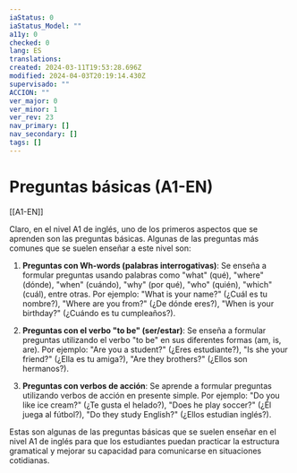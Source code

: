 ```yaml
---
iaStatus: 0
iaStatus_Model: ""
a11y: 0
checked: 0
lang: ES
translations: 
created: 2024-03-11T19:53:28.696Z
modified: 2024-04-03T20:19:14.430Z
supervisado: ""
ACCION: ""
ver_major: 0
ver_minor: 1
ver_rev: 23
nav_primary: []
nav_secondary: []
tags: []
---
```

# Preguntas básicas (A1-EN)

[[A1-EN]]

Claro, en el nivel A1 de inglés, uno de los primeros aspectos que se aprenden son las preguntas básicas. Algunas de las preguntas más comunes que se suelen enseñar a este nivel son:

1. **Preguntas con Wh-words (palabras interrogativas)**: Se enseña a formular preguntas usando palabras como "what" (qué), "where" (dónde), "when" (cuándo), "why" (por qué), "who" (quién), "which" (cuál), entre otras. Por ejemplo: "What is your name?" (¿Cuál es tu nombre?), "Where are you from?" (¿De dónde eres?), "When is your birthday?" (¿Cuándo es tu cumpleaños?).

2. **Preguntas con el verbo "to be" (ser/estar)**: Se enseña a formular preguntas utilizando el verbo "to be" en sus diferentes formas (am, is, are). Por ejemplo: "Are you a student?" (¿Eres estudiante?), "Is she your friend?" (¿Ella es tu amiga?), "Are they brothers?" (¿Ellos son hermanos?).

3. **Preguntas con verbos de acción**: Se aprende a formular preguntas utilizando verbos de acción en presente simple. Por ejemplo: "Do you like ice cream?" (¿Te gusta el helado?), "Does he play soccer?" (¿Él juega al fútbol?), "Do they study English?" (¿Ellos estudian inglés?).

Estas son algunas de las preguntas básicas que se suelen enseñar en el nivel A1 de inglés para que los estudiantes puedan practicar la estructura gramatical y mejorar su capacidad para comunicarse en situaciones cotidianas.
